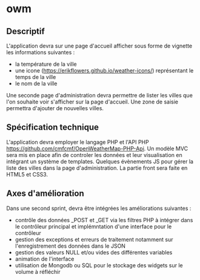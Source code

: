 # owm
## Descriptif
L'application devra sur une page d'accueil afficher sous forme de vignette les informations suivantes :
- la température de la ville
- une icone (https://erikflowers.github.io/weather-icons/) représentant le temps de la ville
- le nom de la ville

Une seconde page d'administration devra permettre de lister les villes que l'on souhaite voir s'afficher sur la page d'accueil.
Une zone de saisie permettra d'ajouter de nouvelles villes.

## Spécification technique
L'application devra employer le langage PHP et l'API PHP https://github.com/cmfcmf/OpenWeatherMap-PHP-Api. Un modèle MVC sera mis en place afin de controler les données et leur visualisation en intégrant un système de templates.
Quelques évènements JS pour gérer la liste des villes dans la page d'administration.
La partie front sera faite en HTML5 et CSS3.

## Axes d'amélioration
Dans une second sprint, devra être intégrées les améliorations suivantes :
- contrôle des données _POST et _GET via les filtres PHP à intégrer dans le contrôleur principal et implémntation d'une interface pour le contrôleur
- gestion des exceptions et erreurs de traitement notamment sur l'enregistrement des données dans le JSON
- gestion des valeurs NULL et/ou vides des différentes variables
- animation de l'interface
- utilisation de Mongodb ou SQL pour le stockage des widgets sur le volume à réfléchir
